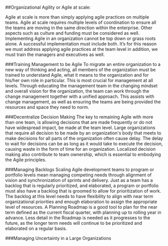 ##Organizational Agility or Agile at scale:

Agile at scale is more than simply applying agile practices on multiple teams. Agile at scale requires multiple levels of coordination to ensure all the teams are moving in the same direction within the enterprise. Other aspects such as culture and funding must be considered as well. Implementing Agile in an organization cannot be top down or grass roots alone. A successful implementation must include both. It’s for this reason we must address applying agile practices at the team level in addition, we must train the managers and executives as well.

###Training Management to be Agile
To migrate an entire organization to a new way of thinking and acting, all members of the organization must be trained to understand Agile, what it means to the organization and for his/her own role in particular.  This is most crucial for management at all levels.  Through educating the management team in the changing mindset and overall vision for the organization, the team can work through the change management together with a unified approach.  This assists with change management, as well as ensuring the teams are being provided the resources and space they need to norm.

###Decentralize Decision Making
The key to remaining Agile with more than one team, is allowing decisions that are made frequently or do not have widespread impact, be made at the team level.  Large organizations that require all decision to be made by an organization's body that meets to make decisions for all parts of the organization often cause delay.  The delay to wait for decisions can be as long as it would take to execute the decision, causing waste in the form of time for an organization.  Localized decision making also contribute to team ownership, which is essential to embodying the Agile principles.

###Managing Backlogs
Scaling Agile development teams to program or portfolio levels mean managing competing needs through alignment of vision and synchronization of sprints and delivery.  Just as a team has a backlog that is regularly prioritized, and elaborated, a  program or portfolio must also have a backlog that is groomed to allow for prioritization of work. The backlog at this level needs to have flexibility to align with near term organizational priorities and enough elaboration to assign the appropriate level of resources.  A Planning Roadmap is a good tool to plan for the near term defined as the current fiscal quarter, with planning up to rolling year in advance.  Less detail in the Roadmap is needed as it progresses to the future, as the longer term needs will continue to be prioritized and elaborated on a regular basis.

###Managing Uncertainty in a Large Organizations


